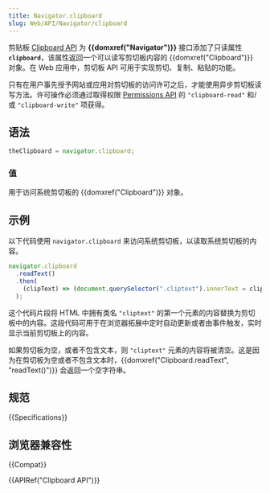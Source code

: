 ```yaml
---
title: Navigator.clipboard
slug: Web/API/Navigator/clipboard
---
```


剪贴板 [Clipboard API](/zh-CN/docs/Web/API/Clipboard_API) 为 **{{domxref("Navigator")}}** 接口添加了只读属性 **`clipboard`**，该属性返回一个可以读写剪切板内容的 {{domxref("Clipboard")}} 对象。在 Web 应用中，剪切板 API 可用于实现剪切、复制、粘贴的功能。

只有在用户事先授予网站或应用对剪切板的访问许可之后，才能使用异步剪切板读写方法。许可操作必须通过取得权限 [Permissions API](/zh-CN/docs/Web/API/Permissions_API) 的 `"clipboard-read"` 和/或 `"clipboard-write"` 项获得。

## 语法

```js
theClipboard = navigator.clipboard;
```

### 值

用于访问系统剪切板的 {{domxref("Clipboard")}} 对象。

## 示例

以下代码使用 `navigator.clipboard` 来访问系统剪切板，以读取系统剪切板的内容。

```js
navigator.clipboard
  .readText()
  .then(
    (clipText) => (document.querySelector(".cliptext").innerText = clipText),
  );
```

这个代码片段将 HTML 中拥有类名 `"cliptext"` 的第一个元素的内容替换为剪切板中的内容。这段代码可用于在浏览器拓展中定时自动更新或者由事件触发，实时显示当前剪切板上的内容。

如果剪切板为空，或者不包含文本，则 `"cliptext"` 元素的内容将被清空。这是因为在剪切板为空或者不包含文本时，{{domxref("Clipboard.readText", "readText()")}} 会返回一个空字符串。

## 规范

{{Specifications}}

## 浏览器兼容性

{{Compat}}

{{APIRef("Clipboard API")}}
